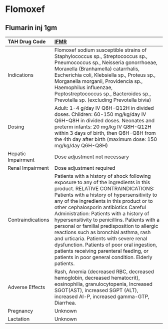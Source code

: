 # Flomoxef

## Flumarin inj 1gm

| TAH Drug Code      | [IFMR](https://www.tahsda.org.tw/drugs/hissearch.php?drug_code=IFMR)                                                                                                                                                                                                                                                                                                                                                                                                                                                                                                                                                                        |
|:-------------------|:--------------------------------------------------------------------------------------------------------------------------------------------------------------------------------------------------------------------------------------------------------------------------------------------------------------------------------------------------------------------------------------------------------------------------------------------------------------------------------------------------------------------------------------------------------------------------------------------------------------------------------------------|
| Indications        | Flomoxef sodium susceptible strains of Staphylococcus sp., Streptococcus sp., Pneumococcus sp., Neisseria gonorrhoeae, Moraxella (Branhamella) catarrhalis, Escherichia coli, Klebsiella sp., Proteus sp., Morganella morganii, Providencia sp., Haemophilus influenzae, Peptostreptococcus sp., Bacteroides sp., Prevotella sp. (excluding Prevotella bivia)                                                                                                                                                                                                                                                                               |
| Dosing             | Adult: 1-4 g/day IV Q6H-Q12H in divided doses. Children: 60-150 mg/kg/day IV Q6H-Q8H in divided doses. Neonates and preterm infants: 20 mg/kg IV Q8H-Q12H within 3 days of birth, then Q6H-Q8H from the 4th day after birth (maximum dose: 150 mg/kg/day Q6H-Q8H)                                                                                                                                                                                                                                                                                                                                                                           |
| Hepatic Impairment | Dose adjustment not necessary                                                                                                                                                                                                                                                                                                                                                                                                                                                                                                                                                                                                               |
| Renal Impairment   | Dose adjustment required                                                                                                                                                                                                                                                                                                                                                                                                                                                                                                                                                                                                                    |
| Contraindications  | Patients with a history of shock following exposure to any of the ingredients in this product. RELATIVE CONTRAINDICATIONS: Patients with a history of hypersensitivity to any of the ingredients in this product or to other cephalosporin antibiotics Careful Administration: Patients with a history of hypersensitivity to penicillins. Patients with a personal or familial predisposition to allergic reactions such as bronchial asthma, rash and urticaria. Patients with severe renal dysfunction. Patients of poor oral ingestion, patients receiving parenteral feeding, or patients in poor general condition. Elderly patients. |
| Adverse Effects    | Rash, Anemia (decreased RBC, decreased hemoglobin, decreased hematocrit), eosinophilia, granulocytopenia, Increased SGOT(AST), increased SGPT (ALT), increased Al-P, increased gamma-GTP, Diarrhea.                                                                                                                                                                                                                                                                                                                                                                                                                                         |
| Pregnancy          | Unknown                                                                                                                                                                                                                                                                                                                                                                                                                                                                                                                                                                                                                                     |
| Lactation          | Unknown                                                                                                                                                                                                                                                                                                                                                                                                                                                                                                                                                                                                                                     |


